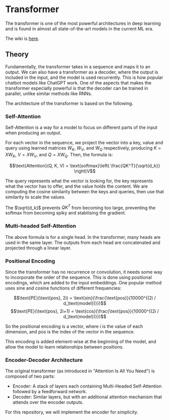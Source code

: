 # Transformer
The transformer is one of the most powerful architectures in deep learning and is found in almost all state-of-the-art models in the current ML era.

The wiki is [here](https://en.wikipedia.org/wiki/Transformer_(deep_learning_architecture)).

## Theory
Fundamentally, the transformer takes in a sequence and maps it to an output. We can also have a transformer as a decoder, where the output is included in the input, and the model is used recurrently. This is how popular chatbot models like ChatGPT work. One of the aspects that makes the transformer especially powerful is that the decoder can be trained in parallel, unlike similar methods like RNNs.

The architecture of the transformer is based on the following.
### Self-Attention
Self-Attention is a way for a model to focus on different parts of the input when producing an output.

For each vector in the sequence, we project the vector into a key, value and query using learned matrices $W_K$, $W_V$, and $W_Q$ respectively, producing $K = XW_K$, $V = XW_V$, and $Q = XW_Q$. Then, the formula is:

$$\text{Attention}(Q, K, V) = \text{softmax}\left( \frac{QK^T}{\sqrt{d_k}} \right)V$$

The query represents what the vector is looking for, the key represents what the vector has to offer, and the value holds the content. We are computing the cosine similarity between the keys and queries, then use that similarity to scale the values.

The $\sqrt{d_k}$ prevents $QK^T$ from becoming too large, preventing the softmax from becoming spiky and stabilising the gradient.

### Multi-headed Self-Attention
The above formula is for a single head. In the transformer, many heads are used in the same layer. The outputs from each head are concatenated and projected through a linear layer.

### Positional Encoding
Since the transformer has no recurrence or convolution, it needs some way to incorporate the order of the sequence. This is done using positional encodings, which are added to the input embeddings. One popular method uses sine and cosine functions of different frequencies:

$$\text{PE}(\text{pos}, 2i)   = \text{sin}(\frac{\text{pos}}{10000^{(2i / d_\text{model})}})$$
$$\text{PE}(\text{pos}, 2i+1) = \text{cos}(\frac{\text{pos}}{10000^{(2i / d_\text{model})}})$$

So the positional encoding is a vector, where $i$ is the value of each dimension, and $\text{pos}$ is the index of the vector in the sequence.

This encoding is added element-wise at the beginning of the model, and allow the model to learn relationships between positions.

### Encoder-Decoder Architecture
The original transformer (as introduced in "Attention Is All You Need") is composed of two parts:
* Encoder: A stack of layers each containing Multi-Headed Self-Attention followed by a feedforward network.
* Decoder: Similar layers, but with an additional attention mechanism that attends over the encoder outputs.

For this repository, we will implement the encoder for simplicity.
